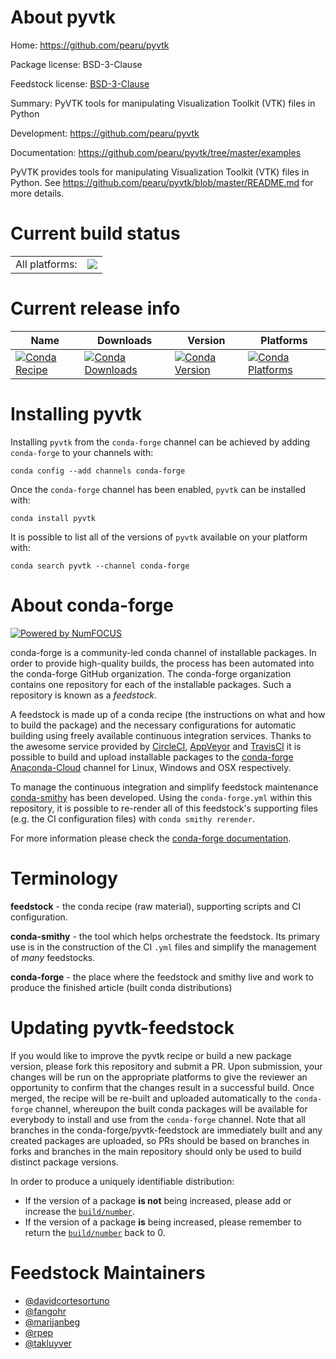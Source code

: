 About pyvtk
===========

Home: https://github.com/pearu/pyvtk

Package license: BSD-3-Clause

Feedstock license: [BSD-3-Clause](https://github.com/conda-forge/pyvtk-feedstock/blob/master/LICENSE.txt)

Summary: PyVTK tools for manipulating Visualization Toolkit (VTK) files in Python

Development: https://github.com/pearu/pyvtk

Documentation: https://github.com/pearu/pyvtk/tree/master/examples

PyVTK provides tools for manipulating Visualization Toolkit (VTK)
files in Python. See
https://github.com/pearu/pyvtk/blob/master/README.md
for more details.


Current build status
====================


<table><tr><td>All platforms:</td>
    <td>
      <a href="https://dev.azure.com/conda-forge/feedstock-builds/_build/latest?definitionId=5387&branchName=master">
        <img src="https://dev.azure.com/conda-forge/feedstock-builds/_apis/build/status/pyvtk-feedstock?branchName=master">
      </a>
    </td>
  </tr>
</table>

Current release info
====================

| Name | Downloads | Version | Platforms |
| --- | --- | --- | --- |
| [![Conda Recipe](https://img.shields.io/badge/recipe-pyvtk-green.svg)](https://anaconda.org/conda-forge/pyvtk) | [![Conda Downloads](https://img.shields.io/conda/dn/conda-forge/pyvtk.svg)](https://anaconda.org/conda-forge/pyvtk) | [![Conda Version](https://img.shields.io/conda/vn/conda-forge/pyvtk.svg)](https://anaconda.org/conda-forge/pyvtk) | [![Conda Platforms](https://img.shields.io/conda/pn/conda-forge/pyvtk.svg)](https://anaconda.org/conda-forge/pyvtk) |

Installing pyvtk
================

Installing `pyvtk` from the `conda-forge` channel can be achieved by adding `conda-forge` to your channels with:

```
conda config --add channels conda-forge
```

Once the `conda-forge` channel has been enabled, `pyvtk` can be installed with:

```
conda install pyvtk
```

It is possible to list all of the versions of `pyvtk` available on your platform with:

```
conda search pyvtk --channel conda-forge
```


About conda-forge
=================

[![Powered by NumFOCUS](https://img.shields.io/badge/powered%20by-NumFOCUS-orange.svg?style=flat&colorA=E1523D&colorB=007D8A)](http://numfocus.org)

conda-forge is a community-led conda channel of installable packages.
In order to provide high-quality builds, the process has been automated into the
conda-forge GitHub organization. The conda-forge organization contains one repository
for each of the installable packages. Such a repository is known as a *feedstock*.

A feedstock is made up of a conda recipe (the instructions on what and how to build
the package) and the necessary configurations for automatic building using freely
available continuous integration services. Thanks to the awesome service provided by
[CircleCI](https://circleci.com/), [AppVeyor](https://www.appveyor.com/)
and [TravisCI](https://travis-ci.com/) it is possible to build and upload installable
packages to the [conda-forge](https://anaconda.org/conda-forge)
[Anaconda-Cloud](https://anaconda.org/) channel for Linux, Windows and OSX respectively.

To manage the continuous integration and simplify feedstock maintenance
[conda-smithy](https://github.com/conda-forge/conda-smithy) has been developed.
Using the ``conda-forge.yml`` within this repository, it is possible to re-render all of
this feedstock's supporting files (e.g. the CI configuration files) with ``conda smithy rerender``.

For more information please check the [conda-forge documentation](https://conda-forge.org/docs/).

Terminology
===========

**feedstock** - the conda recipe (raw material), supporting scripts and CI configuration.

**conda-smithy** - the tool which helps orchestrate the feedstock.
                   Its primary use is in the construction of the CI ``.yml`` files
                   and simplify the management of *many* feedstocks.

**conda-forge** - the place where the feedstock and smithy live and work to
                  produce the finished article (built conda distributions)


Updating pyvtk-feedstock
========================

If you would like to improve the pyvtk recipe or build a new
package version, please fork this repository and submit a PR. Upon submission,
your changes will be run on the appropriate platforms to give the reviewer an
opportunity to confirm that the changes result in a successful build. Once
merged, the recipe will be re-built and uploaded automatically to the
`conda-forge` channel, whereupon the built conda packages will be available for
everybody to install and use from the `conda-forge` channel.
Note that all branches in the conda-forge/pyvtk-feedstock are
immediately built and any created packages are uploaded, so PRs should be based
on branches in forks and branches in the main repository should only be used to
build distinct package versions.

In order to produce a uniquely identifiable distribution:
 * If the version of a package **is not** being increased, please add or increase
   the [``build/number``](https://conda.io/docs/user-guide/tasks/build-packages/define-metadata.html#build-number-and-string).
 * If the version of a package **is** being increased, please remember to return
   the [``build/number``](https://conda.io/docs/user-guide/tasks/build-packages/define-metadata.html#build-number-and-string)
   back to 0.

Feedstock Maintainers
=====================

* [@davidcortesortuno](https://github.com/davidcortesortuno/)
* [@fangohr](https://github.com/fangohr/)
* [@marijanbeg](https://github.com/marijanbeg/)
* [@rpep](https://github.com/rpep/)
* [@takluyver](https://github.com/takluyver/)

